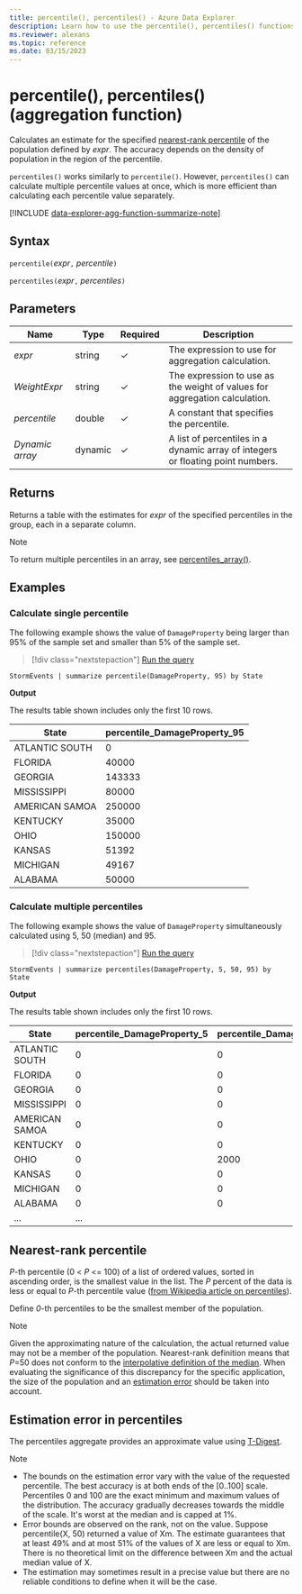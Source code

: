 ```yaml
---
title: percentile(), percentiles() - Azure Data Explorer
description: Learn how to use the percentile(), percentiles() functions to calculate estimates for nearest rank percentiles in Azure Data Explorer.
ms.reviewer: alexans
ms.topic: reference
ms.date: 03/15/2023
---
```

# percentile(), percentiles() (aggregation function)

Calculates an estimate for the specified [nearest-rank percentile](#nearest-rank-percentile) of the population defined by *expr*.
The accuracy depends on the density of population in the region of the percentile.

`percentiles()` works similarly to `percentile()`. However, `percentiles()` can calculate multiple percentile values at once, which is more efficient than calculating each percentile value separately.

[!INCLUDE [data-explorer-agg-function-summarize-note](../../includes/data-explorer-agg-function-summarize-note.md)]

## Syntax

`percentile(`*expr*`,` *percentile*`)`

`percentiles(`*expr*`,` *percentiles*`)`

## Parameters

| Name | Type | Required | Description |
|--|--|--|--|
|*expr* | string | &check; | The expression to use for aggregation calculation.|
|*WeightExpr*| string | &check; | The expression to use as the weight of values for aggregation calculation.|
|*percentile*| double | &check;| A constant that specifies the percentile.|
|*Dynamic array* | dynamic | &check; | A list of percentiles in a dynamic array of integers or floating point numbers.|

## Returns

Returns a table with the estimates for *expr* of the specified percentiles in the group, each in a separate column.

> [!NOTE]
> To return multiple percentiles in an array, see [percentiles_array()](percentiles-array-aggfunction.md).

## Examples

### Calculate single percentile

The following example shows the value of `DamageProperty` being larger than 95% of the sample set and smaller than 5% of the sample set.

> [!div class="nextstepaction"]
> <a href="https://dataexplorer.azure.com/clusters/help/databases/Samples?query=H4sIAAAAAAAAAwsuyS/KdS1LzSspVqhRKC7NzU0syqxKVShILUoGCmbmpGq4JOYmpqcGFOUDxUoqdRQsTTUVkioVgksSS1IBgwSa1j8AAAA=" target="_blank">Run the query</a>

```kusto
StormEvents | summarize percentile(DamageProperty, 95) by State
```

**Output**

The results table shown includes only the first 10 rows.

| State | percentile_DamageProperty_95 |
|--|--|
| ATLANTIC SOUTH | 0 |
| FLORIDA | 40000 |
| GEORGIA | 143333 |
| MISSISSIPPI | 80000 |
| AMERICAN SAMOA | 250000 |
| KENTUCKY | 35000 |
| OHIO | 150000 |
| KANSAS | 51392 |
| MICHIGAN | 49167 |
| ALABAMA | 50000 |

### Calculate multiple percentiles

The following example shows the value of `DamageProperty` simultaneously calculated using 5, 50 (median) and 95.

> [!div class="nextstepaction"]
> <a href="https://dataexplorer.azure.com/clusters/help/databases/Samples?query=H4sIAAAAAAAAAwsuyS/KdS1LzSspVqhRKC7NzU0syqxKVShILUoGCmbmpBZruCTmJqanBhTlAwVLKnUUTIHIQEfB0lRTIalSIbgksSQVAL6yeg1HAAAA" target="_blank">Run the query</a>

```kusto
StormEvents | summarize percentiles(DamageProperty, 5, 50, 95) by State
```

**Output**

The results table shown includes only the first 10 rows.

| State | percentile_DamageProperty_5 | percentile_DamageProperty_50 | percentile_DamageProperty_95 |
|--|--|--|--|
| ATLANTIC SOUTH | 0 | 0 | 0 |
| FLORIDA | 0 | 0 | 40000 |
| GEORGIA | 0 | 0 | 143333 |
| MISSISSIPPI | 0 | 0 | 80000 |
| AMERICAN SAMOA | 0 | 0 | 250000 |
| KENTUCKY | 0 | 0 | 35000 |
| OHIO | 0 | 2000 | 150000 |
| KANSAS | 0 | 0 | 51392 |
| MICHIGAN | 0 | 0 | 49167 |
| ALABAMA | 0 | 0 | 50000 |
|...|...|

## Nearest-rank percentile

*P*-th percentile (0 < *P* <= 100) of a list of ordered values, sorted in ascending order, is the smallest value in the list. The *P* percent of the data is less or equal to *P*-th percentile value ([from Wikipedia article on percentiles](https://en.wikipedia.org/wiki/Percentile#The_Nearest_Rank_method)).

Define *0*-th percentiles to be the smallest member of the population.

>[!NOTE]
> Given the approximating nature of the calculation, the actual returned value may not be a member of the population.
> Nearest-rank definition means that *P*=50 does not conform to the [interpolative definition of the median](https://en.wikipedia.org/wiki/Median). When evaluating the significance of this discrepancy for the specific application, the size of the population and an [estimation error](#estimation-error-in-percentiles) should be taken into account.

## Estimation error in percentiles

The percentiles aggregate provides an approximate value using [T-Digest](https://github.com/tdunning/t-digest/blob/master/docs/t-digest-paper/histo.pdf).

>[!NOTE]
>
> * The bounds on the estimation error vary with the value of the requested percentile. The best accuracy is at both ends of the [0..100] scale. Percentiles 0 and 100 are the exact minimum and maximum values of the distribution. The accuracy gradually decreases towards the middle of the scale. It's worst at the median and is capped at 1%.
> * Error bounds are observed on the rank, not on the value. Suppose percentile(X, 50) returned a value of Xm. The estimate guarantees that at least 49% and at most 51% of the values of X are less or equal to Xm. There is no theoretical limit on the difference between Xm and the actual median value of X.
> * The estimation may sometimes result in a precise value but there are no reliable conditions to define when it will be the case.
